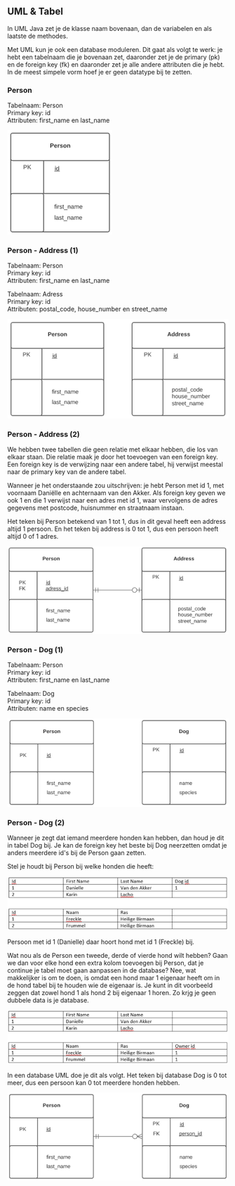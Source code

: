 ## UML & Tabel

In UML Java zet je de klasse naam bovenaan, dan de variabelen en als laatste de methodes.

Met UML kun je ook een database moduleren. Dit gaat als volgt te werk: je hebt een tabelnaam die je bovenaan zet, daaronder zet je de primary (pk) en de foreign key (fk) en daaronder zet je alle andere attributen die je hebt. In de meest simpele vorm hoef je er geen datatype bij te zetten.

### Person

Tabelnaam: Person <br/>
Primary key: id <br/>
Attributen: first_name en last_name

![img_16.png](pictures/img_16.png)

### Person - Address (1)

Tabelnaam: Person <br/>
Primary key: id <br/>
Attributen: first_name en last_name

Tabelnaam: Adress <br/>
Primary key: id <br/>
Attributen: postal_code, house_number en street_name

![img_17.png](pictures/img_17.png)

### Person - Address (2)

We hebben twee tabellen die geen relatie met elkaar hebben, die los van elkaar staan. Die relatie maak je door het toevoegen van een foreign key. Een foreign key is de verwijzing naar een andere tabel, hij verwijst meestal naar de primary key van de andere tabel.

Wanneer je het onderstaande zou uitschrijven: je hebt Person met id 1, met voornaam Daniëlle en achternaam van den Akker. Als foreign key geven we ook 1 en die 1 verwijst naar een adres met id 1, waar vervolgens de adres gegevens met postcode, huisnummer en straatnaam instaan.

Het teken bij Person betekend van 1 tot 1, dus in dit geval heeft een address altijd 1 persoon. En het teken bij address is 0 tot 1, dus een persoon heeft altijd 0 of 1 adres.

![img_18.png](pictures/img_18.png)

### Person - Dog (1)

Tabelnaam: Person <br/>
Primary key: id <br/>
Attributen: first_name en last_name

Tabelnaam: Dog <br/>
Primary key: id <br/>
Attributen: name en species

![img_19.png](pictures/img_19.png)

### Person - Dog (2)

Wanneer je zegt dat iemand meerdere honden kan hebben, dan houd je dit in tabel Dog bij. Je kan de foreign key het beste bij Dog neerzetten omdat je anders meerdere id's bij de Person gaan zetten.

Stel je houdt bij Person bij welke honden die heeft:

![img_21.png](pictures/img_21.png)

Persoon met id 1 (Danielle) daar hoort hond met id 1 (Freckle) bij.

Wat nou als de Person een tweede, derde of vierde hond wilt hebben? Gaan we dan voor elke hond een extra kolom toevoegen bij Person, dat je continue je tabel moet gaan aanpassen in de database? Nee, wat makkelijker is om te doen, is omdat een hond maar 1 eigenaar heeft om in de hond tabel bij te houden wie de eigenaar is. Je kunt in dit voorbeeld zeggen dat zowel hond 1 als hond 2 bij eigenaar 1 horen. Zo krjg je geen dubbele data is je database.

![img_22.png](pictures/img_22.png)

In een database UML doe je dit als volgt. Het teken bij database Dog is 0 tot meer, dus een persoon kan 0 tot meerdere honden hebben.  

![img_20.png](pictures/img_20.png)
